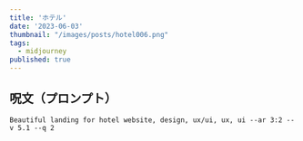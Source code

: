 ```yaml
---
title: 'ホテル'
date: '2023-06-03'
thumbnail: "/images/posts/hotel006.png"
tags:
  - midjourney
published: true
---
```


## 呪文（プロンプト）
```
Beautiful landing for hotel website, design, ux/ui, ux, ui --ar 3:2 --v 5.1 --q 2
```